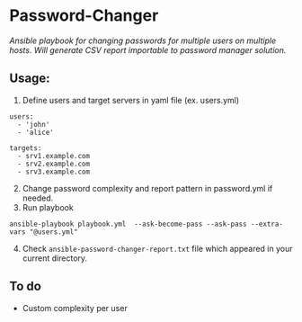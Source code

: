 # Password-Changer
_Ansible playbook for changing passwords for multiple users on multiple hosts. Will generate CSV report importable to password manager solution._

## Usage:
1. Define users and target servers in yaml file (ex. users.yml)
```
users:
  - 'john'
  - 'alice'

targets:
  - srv1.example.com
  - srv2.example.com
  - srv3.example.com

```
2. Change password complexity and report pattern in password.yml if needed.
3. Run playbook
```
ansible-playbook playbook.yml  --ask-become-pass --ask-pass --extra-vars "@users.yml"
```
4. Check ```ansible-password-changer-report.txt``` file which appeared in your current directory.

## To do
- Custom complexity per user